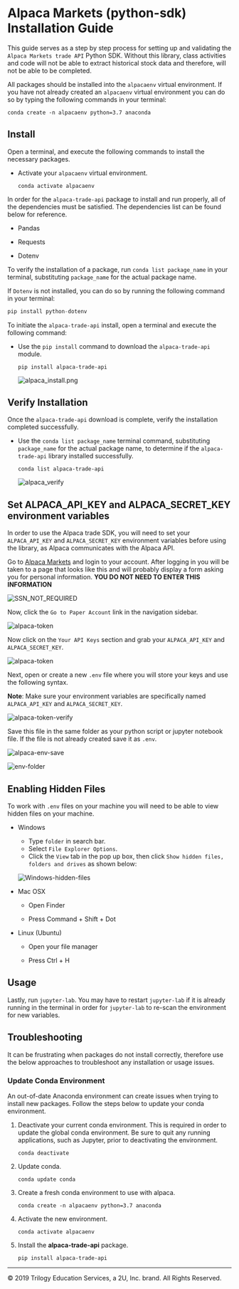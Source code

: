 # Alpaca Markets (python-sdk) Installation Guide

This guide serves as a step by step process for setting up and validating the `Alpaca Markets trade API` Python SDK. Without this library, class activities and code will not be able to extract historical stock data and therefore, will not be able to be completed.


All packages should be installed into the `alpacaenv` virtual environment.  If you have not already created an `alpacaenv` virtual environment you can do so by typing the following commands in your terminal:

  ```shell
  conda create -n alpacaenv python=3.7 anaconda
  ```

## Install

Open a terminal, and execute the following commands to install the necessary packages.

* Activate your `alpacaenv` virtual environment.

  ```shell
  conda activate alpacaenv
  ```

In order for the `alpaca-trade-api` package to install and run properly, all of the dependencies must be satisfied. The dependencies list can be found below for reference.

* Pandas

* Requests

* Dotenv

To verify the installation of a package, run `conda list package_name` in your terminal, substituting `package_name` for the actual package name.

If `Dotenv` is not installed, you can do so by running the following command in your terminal:

```python
pip install python-dotenv
```

To initiate the `alpaca-trade-api` install, open a terminal and execute the following command:

* Use the `pip install` command to download the `alpaca-trade-api` module.

  ```shell
  pip install alpaca-trade-api
  ```

  ![alpaca_install.png](Images/alpaca_install.png)

## Verify Installation

Once the `alpaca-trade-api` download is complete, verify the installation completed successfully.

* Use the `conda list package_name` terminal command, substituting `package_name` for the actual package name, to determine if the `alpaca-trade-api` library installed successfully.

  ```shell
  conda list alpaca-trade-api
  ```

  ![alpaca_verify](Images/alpaca-verify.png)

## Set ALPACA_API_KEY and ALPACA_SECRET_KEY environment variables

In order to use the Alpaca trade SDK, you will need to set your `ALPACA_API_KEY` and `ALPACA_SECRET_KEY` environment variables before using the library, as Alpaca communicates with the Alpaca API.

Go to [Alpaca Markets](https://app.alpaca.markets) and login to your account. After logging in you will be taken to a page that looks like this and will probably display a form asking you for personal information. **YOU DO NOT NEED TO ENTER THIS INFORMATION**

![SSN_NOT_REQUIRED](Images/SSN_NOT_REQUIRED.png)


Now, click the `Go to Paper Account` link in the navigation sidebar.

  ![alpaca-token](Images/alpaca_go_to_paper.png)

Now click on the `Your API Keys` section and grab your `ALPACA_API_KEY` and `ALPACA_SECRET_KEY`.

  ![alpaca-token](Images/alpaca-token.png)

Next, open or create a new `.env` file where you will store your keys and use the following syntax.

**Note**: Make sure your environment variables are specifically named `ALPACA_API_KEY` and `ALPACA_SECRET_KEY`.

  ![alpaca-token-verify](Images/alpaca-env.png)

Save this file in the same folder as your python script or jupyter notebook file. If the file is not already created save it as `.env`.

  ![alpaca-env-save](Images/alpaca-env-save.png)

  ![env-folder](Images/env-folder.png)

## Enabling Hidden Files

To work with `.env` files on your machine you will need to be able to view hidden files on your machine.

  * Windows

    * Type `folder` in search bar.
    * Select `File Explorer Options`.
    * Click the `View` tab in the pop up box, then click `Show hidden files, folders and drives` as shown below:

    ![Windows-hidden-files](Images/Windows-hidden-file.png)

  * Mac OSX

    * Open Finder

    * Press Command + Shift + Dot

  * Linux (Ubuntu)

    * Open your file manager

    * Press Ctrl + H

## Usage

Lastly, run `jupyter-lab`. You may have to restart `jupyter-lab` if it is already running in the terminal in order for `jupyter-lab` to re-scan the environment for new variables.

## Troubleshooting

It can be frustrating when packages do not install correctly, therefore use the below approaches to troubleshoot any installation or usage issues.

### Update Conda Environment

An out-of-date Anaconda environment can create issues when trying to install new packages. Follow the steps below to update your conda environment.

1. Deactivate your current conda environment. This is required in order to update the global conda environment. Be sure to quit any running applications, such as Jupyter, prior to deactivating the environment.

    ```shell
    conda deactivate
    ```

2. Update conda.

    ```shell
    conda update conda
    ```

3. Create a fresh conda environment to use with alpaca.

    ```shell
    conda create -n alpacaenv python=3.7 anaconda
    ```

4. Activate the new environment.

    ```shell
    conda activate alpacaenv
    ```

5. Install the **alpaca-trade-api** package.

    ```shell
    pip install alpaca-trade-api
    ```

---

© 2019 Trilogy Education Services, a 2U, Inc. brand. All Rights Reserved.

